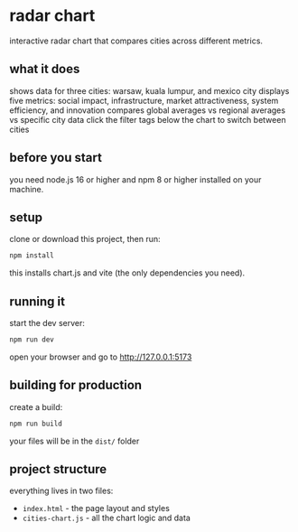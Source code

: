 # radar chart

interactive radar chart that compares cities across different metrics.

## what it does

shows data for three cities: warsaw, kuala lumpur, and mexico city
displays five metrics: social impact, infrastructure, market attractiveness, system efficiency, and innovation
compares global averages vs regional averages vs specific city data
click the filter tags below the chart to switch between cities

## before you start

you need node.js 16 or higher and npm 8 or higher installed on your machine.


## setup

clone or download this project, then run:

```bash
npm install
```
this installs chart.js and vite (the only dependencies you need).


## running it

start the dev server:

```bash
npm run dev
```

open your browser and go to http://127.0.0.1:5173


## building for production

create a build:

```bash
npm run build
```
your files will be in the `dist/` folder

## project structure

everything lives in two files:
- `index.html` - the page layout and styles
- `cities-chart.js` - all the chart logic and data